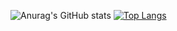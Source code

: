 ![Anurag's GitHub stats](https://github-readme-stats.vercel.app/api?username=git-tree&count_private=true&show_icons=true&include_all_commits=true&theme=material-palenight)
[![Top Langs](https://github-readme-stats.vercel.app/api/top-langs/?username=git-tree&layout=compact&theme=material-palenight)](https://github.com/anuraghazra/github-readme-stats)
